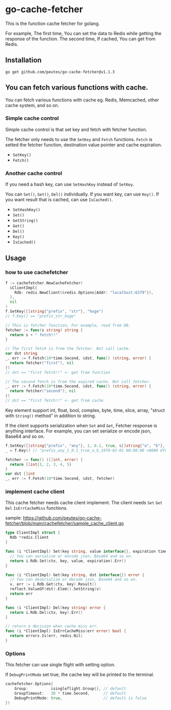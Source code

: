 # go-cache-fetcher

This is the function cache fetcher for golang.

For example, The first time, You can set the data to Redis while getting the response of the function.
The second time, If cached, You can get from Redis.


## Installation

```
go get github.com/peutes/go-cache-fetcher@v1.1.3
```

## You can fetch various functions with cache.

You can fetch various functions with cache eg. Redis, Memcached, other cache system, and so on.

### Simple cache control

Simple cache control is that set key and fetch with fetcher function.

The fetcher only needs to use the `SetKey` and `Fetch` functions.
`Fetch` is setted the fetcher function, destination value pointer and cache expiration.  

- `SetKey()`
- `Fetch()`

### Another cache control
If you need a hash key, can use `SetHashKey` instead of `SetKey`.

You can `Set()`, `Get()`, `Del()` individually. If you want key, can use `Key()`. If you want result that is cached, can use `IsCached()`.

- `SetHashKey()`
- `Set()`
- `GetString()`
- `Get()`
- `Del()`
- `Key()`
- `IsCached()`


## Usage

### how to use cachefetcher

```go
f := cachefetcher.NewCacheFetcher(
  &ClientImpl{
    Rdb: redis.NewClient(&redis.Options{Addr: "localhost:6379"}),
  },
  nil
)
f.SetKey([]string{"prefix", "str"}, "hoge")
// f.Key() == "prefix_str_hoge"

// This is fetcher function, For example, read from DB.
fetcher := func(s string) string {
  return s + " fetch!!"
}

// The first fetch is from the fetcher. Not call cache.
var dst string
_, err := f.Fetch(10*time.Second, &dst, func() (string, error) {
  return fetcher("first"), nil
})
// dst == "first fetch!!" <- get from function

// The second fetch is from the expired cache. Not call fetcher.
_, err := f.Fetch(10*time.Second, &dst, func() (string, error) {
  return fetcher("second"), nil
})
// dst == "first fetch!!" <- get from cache

```

Key element support int, float, bool, complex, byte, time, slice, array, "struct with `String()` method" in addition to string.

If the client supports serialization when `Set` and `Get`, Fetcher response is anything interface.
For example, you can set serialize or encode json, Base64 and so on.

```go
f.SetKey([]string{"prefix", "any"}, 1, 0.1, true, &[]string{"a", "b"}, time.Unix(0, 0).In(time.UTC))
_ = f.Key() // "prefix_any_1_0.1_true_a_b_1970-01-01 00:00:00 +0000 UTC"

fetcher := func() ([]int, error) {
  return []int{1, 2, 3, 4, 5}
}
var dst []int  
_, err := f.Fetch(10*time.Second, &dst, fetcher)

```


### implement cache client

This cache fetcher needs cache client implement. The client needs `Set` `Get` `Del` `IsErrCacheMiss` functions.

sample: https://github.com/peutes/go-cache-fetcher/blob/main/cachefetcher/sample_cache_client.go

```go
type ClientImpl struct {
  Rdb *redis.Client
}

func (i *ClientImpl) Set(key string, value interface{}, expiration time.Duration) error {
  // You can serialize or encode json, Base64 and so on.
  return i.Rdb.Set(ctx, key, value, expiration).Err()
}

func (i *ClientImpl) Get(key string, dst interface{}) error {
  // You can deserialize or decode json, Base64 and so on.
  v, err := i.Rdb.Get(ctx, key).Result()
  reflect.ValueOf(dst).Elem().SetString(v)
  return err
}

func (i *ClientImpl) Del(key string) error {
  return i.Rdb.Del(ctx, key).Err()
} 

// return a decision when cache miss err.
func (i *ClientImpl) IsErrCacheMiss(err error) bool {
  return errors.Is(err, redis.Nil)
}
```

### Options

This fetcher can use single flight with setting option.

If `DebugPrintMode` set true, the cache key will be printed to the terminal.

```go
cachefetcher.Options{
	Group:          &singleflight.Group{}, // default
	GroupTimeout:   30 * time.Second,      // default
	DebugPrintMode: true,                  // default is false
})
```
